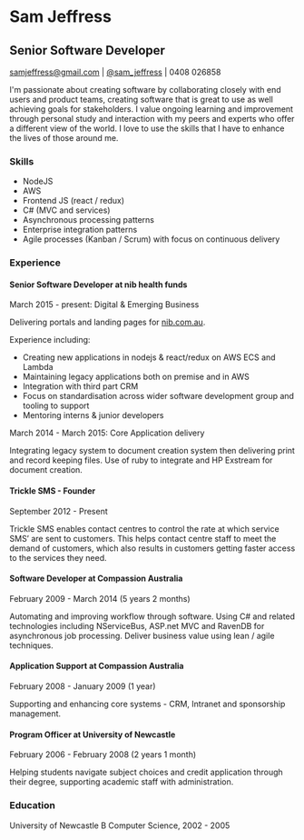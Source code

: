 # Sam Jeffress
## Senior Software Developer
samjeffress@gmail.com | [@sam_jeffress](https://twitter.com/sam_jeffress) | 0408 026858

I'm passionate about creating software by collaborating closely with end users and product teams, creating  software that is great to use as well achieving goals for stakeholders.
I value ongoing learning and improvement through personal study and interaction with my peers and experts who offer a different view of the world.
I love to use the skills that I have to enhance the lives of those around me.

### Skills 
* NodeJS 
* AWS 
* Frontend JS (react / redux)
* C# (MVC and services)
* Asynchronous processing patterns
* Enterprise integration patterns
* Agile processes (Kanban / Scrum) with focus on continuous delivery

### Experience

#### Senior Software Developer at nib health funds
March 2015 - present: Digital & Emerging Business

Delivering portals and landing pages for [nib.com.au](https://www.nib.com.au). 

Experience including: 
* Creating new applications in nodejs & react/redux on AWS ECS and Lambda
* Maintaining legacy applications both on premise and in AWS
* Integration with third part CRM
* Focus on standardisation across wider software development group and tooling to support
* Mentoring interns & junior developers

March 2014 - March 2015: Core Application delivery

Integrating legacy system to document creation system then delivering print and record keeping files. Use of ruby to integrate and HP Exstream for document creation.

#### Trickle SMS - Founder
September 2012 - Present

Trickle SMS enables contact centres to control the rate at which service SMS’ are sent to customers. This helps contact centre staff to meet the demand of customers, which also results in customers getting faster access to the services they need.

#### Software Developer at Compassion Australia
February 2009 - March 2014 (5 years 2 months)

Automating and improving workflow through software.
Using C# and related technologies including NServiceBus, ASP.net MVC and RavenDB for asynchronous job processing.
Deliver business value using lean / agile techniques.

#### Application Support at Compassion Australia
February 2008 - January 2009 (1 year)

Supporting and enhancing core systems - CRM, Intranet and sponsorship management.

#### Program Officer at University of Newcastle
February 2006 - February 2008 (2 years 1 month)

Helping students navigate subject choices and credit application through their degree, supporting academic staff with administration.

### Education
University of Newcastle
B Computer Science, 2002 - 2005
